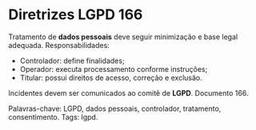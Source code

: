 # Diretrizes LGPD 166

Tratamento de **dados pessoais** deve seguir minimização e base legal adequada.
Responsabilidades:
- Controlador: define finalidades;
- Operador: executa processamento conforme instruções;
- Titular: possui direitos de acesso, correção e exclusão.

Incidentes devem ser comunicados ao comitê de **LGPD**. Documento 166.

Palavras-chave: LGPD, dados pessoais, controlador, tratamento, consentimento.
Tags: lgpd.
